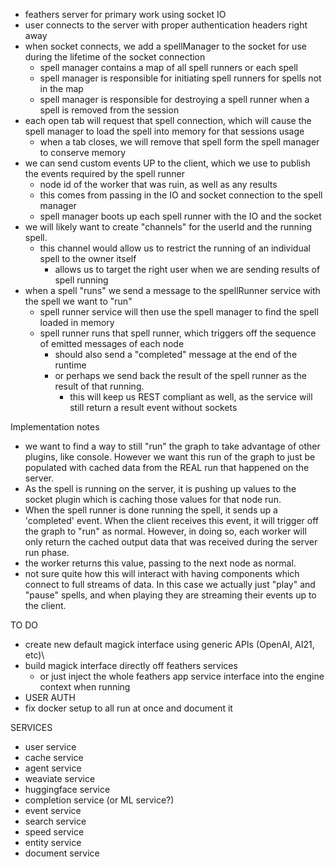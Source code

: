 - feathers server for primary work using socket IO
- user connects to the server with proper authentication headers right away
- when socket connects, we add a spellManager to the socket for use during the lifetime of the socket connection
  - spell manager contains a map of all spell runners or each spell
  - spell manager is responsible for initiating spell runners for spells not in the map
  - spell manager is responsible for destroying a spell runner when a spell is removed from the session
- each open tab will request that spell connection, which will cause the spell manager to load the spell into memory for that sessions usage
  - when a tab closes, we will remove that spell form the spell manager to conserve memory
- we can send custom events UP to the client, which we use to publish the events required by the spell runner
  - node id of the worker that was ruin, as well as any results
  - this comes from passing in the IO and socket connection to the spell manager
  - spell manager boots up each spell runner with the IO and the socket
- we will likely want to create "channels" for the userId and the running spell.
  - this channel would allow us to restrict the running of an individual spell to the owner itself
    - allows us to target the right user when we are sending results of spell running
- when a spell "runs" we send a message to the spellRunner service with the spell we want to "run"
  - spell runner service will then use the spell manager to find the spell loaded in memory
  - spell runner runs that spell runner, which triggers off the sequence of emitted messages of each node
    - should also send a "completed" message at the end of the runtime
    - or perhaps we send back the result of the spell runner as the result of that running.
      - this will keep us REST compliant as well, as the service will still return a result event without sockets

Implementation notes

- we want to find a way to still "run" the graph to take advantage of other plugins, like console. However we want this run of the graph to just be populated with cached data from the REAL run that happened on the server.
- As the spell is running on the server, it is pushing up values to the socket plugin which is caching those values for that node run.
- When the spell runner is done running the spell, it sends up a 'completed' event. When the client receives this event, it will trigger off the graph to "run" as normal. However, in doing so, each worker will only return the cached output data that was received during the server run phase.
- the worker returns this value, passing to the next node as normal.
- not sure quite how this will interact with having components which connect to full streams of data. In this case we actually just "play" and "pause" spells, and when playing they are streaming their events up to the client.

TO DO

- create new default magick interface using generic APIs (OpenAI, AI21, etc)\
- build magick interface directly off feathers services
  - or just inject the whole feathers app service interface into the engine context when running
- USER AUTH
- fix docker setup to all run at once and document it

SERVICES

- user service
- cache service
- agent service
- weaviate service
- huggingface service
- completion service (or ML service?)
- event service
- search service
- speed service
- entity service
- document service
